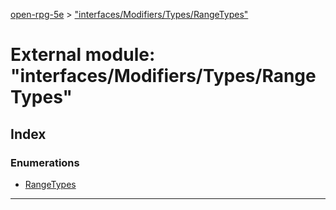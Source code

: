 [open-rpg-5e](../README.md) > ["interfaces/Modifiers/Types/RangeTypes"](../modules/_interfaces_modifiers_types_rangetypes_.md)

# External module: "interfaces/Modifiers/Types/RangeTypes"

## Index

### Enumerations

* [RangeTypes](../enums/_interfaces_modifiers_types_rangetypes_.rangetypes.md)

---

